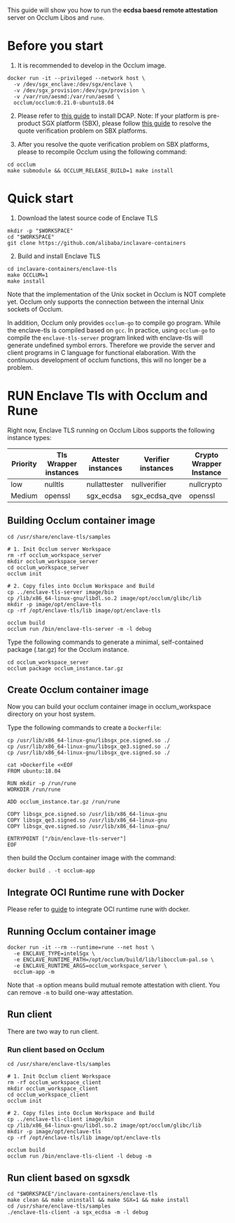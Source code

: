 This guide will show you how to run the **ecdsa baesd remote attestation** server on Occlum Libos and `rune`.

# Before you start

1. It is recommended to develop in the Occlum image.

```shell
docker run -it --privileged --network host \
  -v /dev/sgx_enclave:/dev/sgx/enclave \
  -v /dev/sgx_provision:/dev/sgx/provision \
  -v /var/run/aesmd:/var/run/aesmd \
  occlum/occlum:0.21.0-ubuntu18.04
```

2. Please refer to [this guide](https://github.com/intel/SGXDataCenterAttestationPrimitives/blob/master/README.md) to install DCAP. Note: If your platform is pre-product SGX platform (SBX), please follow [this guide](https://github.com/alibaba/inclavare-containers/blob/master/hack/use-sbx-platform/README.md) to resolve the quote verification problem on SBX platforms. 

3. After you resolve the quote verification problem on SBX platforms, please to recompile Occlum using the following command:

```shell
cd occlum
make submodule && OCCLUM_RELEASE_BUILD=1 make install
```


# Quick start

1. Download the latest source code of Enclave TLS

```shell
mkdir -p "$WORKSPACE"
cd "$WORKSPACE"
git clone https://github.com/alibaba/inclavare-containers
```

2. Build and install Enclave TLS

```shell
cd inclavare-containers/enclave-tls
make OCCLUM=1
make install
```

Note that the implementation of the Unix socket in Occlum is NOT complete yet. Occlum only supports the connection between the internal Unix sockets of Occlum.

In addition, Occlum only provides `occlum-go` to compile go program. While the enclave-tls is compiled based on `gcc`. In practice, using `occlum-go` to compile the `enclave-tls-server` program linked with enclave-tls will generate undefined symbol errors. Therefore we provide the server and client programs in C language for functional elaboration. With the continuous development of occlum functions, this will no longer be a problem.

# RUN Enclave Tls with Occlum and Rune

Right now, Enclave TLS running on Occlum Libos supports the following instance types:

| Priority | Tls Wrapper instances |     Attester instances    |     Verifier instances    | Crypto Wrapper Instance |
| -------- | --------------------- | ------------------------- | ------------------------- | ----------------------- |
| low      | nulltls               | nullattester              | nullverifier              | nullcrypto              |
| Medium   | openssl               | sgx\_ecdsa                | sgx\_ecdsa\_qve           | openssl                 |


## Building Occlum container image

```shell
cd /usr/share/enclave-tls/samples

# 1. Init Occlum server Workspace
rm -rf occlum_workspace_server
mkdir occlum_workspace_server
cd occlum_workspace_server
occlum init

# 2. Copy files into Occlum Workspace and Build
cp ../enclave-tls-server image/bin
cp /lib/x86_64-linux-gnu/libdl.so.2 image/opt/occlum/glibc/lib
mkdir -p image/opt/enclave-tls
cp -rf /opt/enclave-tls/lib image/opt/enclave-tls

occlum build
occlum run /bin/enclave-tls-server -m -l debug
```

Type the following commands to generate a minimal, self-contained package (.tar.gz) for the Occlum instance.

```shell
cd occlum_workspace_server
occlum package occlum_instance.tar.gz
```

## Create Occlum container image

Now you can build your occlum container image in occlum\_workspace directory on your host system.

Type the following commands to create a `Dockerfile`:

```shell
cp /usr/lib/x86_64-linux-gnu/libsgx_pce.signed.so ./
cp /usr/lib/x86_64-linux-gnu/libsgx_qe3.signed.so ./
cp /usr/lib/x86_64-linux-gnu/libsgx_qve.signed.so ./

cat >Dockerfile <<EOF
FROM ubuntu:18.04

RUN mkdir -p /run/rune
WORKDIR /run/rune

ADD occlum_instance.tar.gz /run/rune

COPY libsgx_pce.signed.so /usr/lib/x86_64-linux-gnu
COPY libsgx_qe3.signed.so /usr/lib/x86_64-linux-gnu
COPY libsgx_qve.signed.so /usr/lib/x86_64-linux-gnu/

ENTRYPOINT ["/bin/enclave-tls-server"]
EOF
```

then build the Occlum container image with the command:

```shell
docker build . -t occlum-app
```

## Integrate OCI Runtime rune with Docker

Please refer to [guide](https://github.com/alibaba/inclavare-containers/tree/master/rune/libenclave/internal/runtime/pal/skeleton#integrate-oci-runtime-rune-with-docker) to integrate OCI runtime rune with docker.

## Running Occlum container image

```shell
docker run -it --rm --runtime=rune --net host \
  -e ENCLAVE_TYPE=intelSgx \
  -e ENCLAVE_RUNTIME_PATH=/opt/occlum/build/lib/libocclum-pal.so \
  -e ENCLAVE_RUNTIME_ARGS=occlum_workspace_server \
  occlum-app -m
```

Note that `-m` option means build mutual remote attestation with client. You can remove `-m` to build one-way attestation.

## Run client

There are two way to run client.

### Run client based on Occlum

```shell
cd /usr/share/enclave-tls/samples

# 1. Init Occlum client Workspace
rm -rf occlum_workspace_client
mkdir occlum_workspace_client
cd occlum_workspace_client
occlum init

# 2. Copy files into Occlum Workspace and Build
cp ../enclave-tls-client image/bin
cp /lib/x86_64-linux-gnu/libdl.so.2 image/opt/occlum/glibc/lib
mkdir -p image/opt/enclave-tls
cp -rf /opt/enclave-tls/lib image/opt/enclave-tls

occlum build
occlum run /bin/enclave-tls-client -l debug -m
```

## Run client based on sgxsdk

```shell
cd "$WORKSPACE"/inclavare-containers/enclave-tls
make clean && make uninstall && make SGX=1 && make install
cd /usr/share/enclave-tls/samples
./enclave-tls-client -a sgx_ecdsa -m -l debug
```
